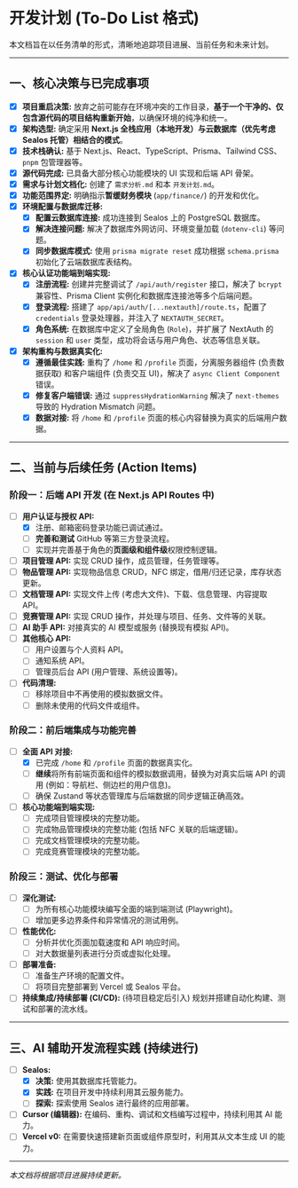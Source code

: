 # 开发计划 (To-Do List 格式)

本文档旨在以任务清单的形式，清晰地追踪项目进展、当前任务和未来计划。

---

## 一、核心决策与已完成事项

- [x] **项目重启决策:** 放弃之前可能存在环境冲突的工作目录，**基于一个干净的、仅包含源代码的项目结构重新开始**，以确保环境的纯净和统一。
- [x] **架构选型:** 确定采用 **Next.js 全栈应用（本地开发）与云数据库（优先考虑 Sealos 托管）相结合的模式**。
- [x] **技术栈确认:** 基于 Next.js、React、TypeScript、Prisma、Tailwind CSS、`pnpm` 包管理器等。
- [x] **源代码完成:** 已具备大部分核心功能模块的 UI 实现和后端 API 骨架。
- [x] **需求与计划文档化:** 创建了 `需求分析.md` 和本 `开发计划.md`。
- [x] **功能范围界定:** 明确指示**暂缓财务模块** (`app/finance/`) 的开发和优化。
- [x] **环境配置与数据库迁移:**
  - [x] **配置云数据库连接:** 成功连接到 Sealos 上的 PostgreSQL 数据库。
  - [x] **解决连接问题:** 解决了数据库外网访问、环境变量加载 (`dotenv-cli`) 等问题。
  - [x] **同步数据库模式:** 使用 `prisma migrate reset` 成功根据 `schema.prisma` 初始化了云端数据库表结构。
- [x] **核心认证功能端到端实现:**
  - [x] **注册流程:** 创建并完整调试了 `/api/auth/register` 接口，解决了 `bcrypt` 兼容性、Prisma Client 实例化和数据库连接池等多个后端问题。
  - [x] **登录流程:** 搭建了 `app/api/auth/[...nextauth]/route.ts`，配置了 `credentials` 登录处理器，并注入了 `NEXTAUTH_SECRET`。
  - [x] **角色系统:** 在数据库中定义了全局角色 (`Role`)，并扩展了 NextAuth 的 `session` 和 `user` 类型，成功将会话与用户角色、状态等信息关联。
- [x] **架构重构与数据真实化:**
  - [x] **遵循最佳实践:** 重构了 `/home` 和 `/profile` 页面，分离服务器组件 (负责数据获取) 和客户端组件 (负责交互 UI)，解决了 `async Client Component` 错误。
  - [x] **修复客户端错误:** 通过 `suppressHydrationWarning` 解决了 `next-themes` 导致的 Hydration Mismatch 问题。
  - [x] **数据对接:** 将 `/home` 和 `/profile` 页面的核心内容替换为真实的后端用户数据。

---

## 二、当前与后续任务 (Action Items)

### **阶段一：后端 API 开发 (在 Next.js API Routes 中)**

- [ ] **用户认证与授权 API:**
  - [x] 注册、邮箱密码登录功能已调试通过。
  - [ ] **完善和测试** GitHub 等第三方登录流程。
  - [ ] 实现并完善基于角色的**页面级和组件级**权限控制逻辑。
- [ ] **项目管理 API:** 实现 CRUD 操作，成员管理，任务管理等。
- [ ] **物品管理 API:** 实现物品信息 CRUD，NFC 绑定，借用/归还记录，库存状态更新。
- [ ] **文档管理 API:** 实现文件上传 (考虑大文件)、下载、信息管理、内容提取 API。
- [ ] **竞赛管理 API:** 实现 CRUD 操作，并处理与项目、任务、文件等的关联。
- [ ] **AI 助手 API:** 对接真实的 AI 模型或服务 (替换现有模拟 API)。
- [ ] **其他核心 API:**
  - [ ] 用户设置与个人资料 API。
  - [ ] 通知系统 API。
  - [ ] 管理员后台 API (用户管理、系统设置等)。
- [ ] **代码清理:**
  - [ ] 移除项目中不再使用的模拟数据文件。
  - [ ] 删除未使用的代码文件或组件。

### **阶段二：前后端集成与功能完善**

- [ ] **全面 API 对接:**
  - [x] 已完成 `/home` 和 `/profile` 页面的数据真实化。
  - [ ] **继续**将所有前端页面和组件的模拟数据调用，替换为对真实后端 API 的调用 (例如：导航栏、侧边栏的用户信息)。
  - [ ] 确保 Zustand 等状态管理库与后端数据的同步逻辑正确高效。
- [ ] **核心功能端到端实现:**
  - [ ] 完成项目管理模块的完整功能。
  - [ ] 完成物品管理模块的完整功能 (包括 NFC 关联的后端逻辑)。
  - [ ] 完成文档管理模块的完整功能。
  - [ ] 完成竞赛管理模块的完整功能。

### **阶段三：测试、优化与部署**

- [ ] **深化测试:**
  - [ ] 为所有核心功能模块编写全面的端到端测试 (Playwright)。
  - [ ] 增加更多边界条件和异常情况的测试用例。
- [ ] **性能优化:**
  - [ ] 分析并优化页面加载速度和 API 响应时间。
  - [ ] 对大数据量列表进行分页或虚拟化处理。
- [ ] **部署准备:**
  - [ ] 准备生产环境的配置文件。
  - [ ] 将项目完整部署到 Vercel 或 Sealos 平台。
- [ ] **持续集成/持续部署 (CI/CD):** (待项目稳定后引入) 规划并搭建自动化构建、测试和部署的流水线。

---

## 三、AI 辅助开发流程实践 (持续进行)

- [ ] **Sealos:**
  - [x] **决策:** 使用其数据库托管能力。
  - [x] **实践:** 在项目开发中持续利用其云服务能力。
  - [ ] **探索:** 探索使用 Sealos 进行最终的应用部署。
- [ ] **Cursor (编辑器):** 在编码、重构、调试和文档编写过程中，持续利用其 AI 能力。
- [ ] **Vercel v0:** 在需要快速搭建新页面或组件原型时，利用其从文本生成 UI 的能力。

---

_本文档将根据项目进展持续更新。_
